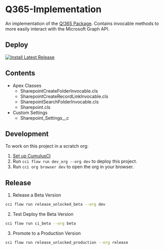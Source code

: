 # Q365-Implementation

An implementation of the [Q!365 Package](https://appexchange.salesforce.com/appxListingDetail?listingId=a0N3A00000E2LKdUAN). Contains invocable methods to more easily interact with the Microsoft Graph API.

## Deploy

<a href="https://github.com/Enclude-Components/Q365-Implementation/releases/latest">
  <img alt="Install Latest Release"
       src="https://img.shields.io/badge/Install%20Latest%20Release-238636?style=for-the-badge&logoColor=white&logo=DocuSign">
</a>

## Contents

- Apex Classes
    - SharepointCreateFolderInvocable.cls
    - SharepointCreateRecordLinkInvocable.cls
    - SharepointSearchFolderInvocable.cls
    - Sharepoint.cls
- Custom Settings
    - Sharepoint_Settings__c

## Development

To work on this project in a scratch org:

1. [Set up CumulusCI](https://cumulusci.readthedocs.io/en/latest/tutorial.html)
2. Run `cci flow run dev_org --org dev` to deploy this project.
3. Run `cci org browser dev` to open the org in your browser.

## Release

1. Release a Beta Version
```bash
cci flow run release_unlocked_beta --org dev
```

2. Test Deploy the Beta Version
```bash
cci flow run ci_beta --org beta
```

3. Promote to a Production Version
```bash
cci flow run release_unlocked_production --org release
```